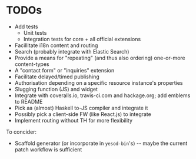 TODOs
=====

* Add tests
  * Unit tests
  * Integration tests for core + all official extensions
* Facillitate i18n content and routing
* Search (probably integrate with Elastic Search)
* Provide a means for "repeating" (and thus also ordering) one-or-more content-types
* A "contact form" or "inquiries" extension
* Facilitate delayed/timed publishing
* Authorisation depending on a specific resource instance's properties
* Slugging function (JS) and widget
* Integrate with coveralls.io, travis-ci.com and hackage.org; add emblems to README
* Pick aa (almost) Haskell to-JS compiler and integrate it
* Possibly pick a client-side FW (like React.js) to integrate
* Implement routing without TH for more flexibility

To concider:
* Scaffold generator (or incorporate in `yesod-bin`'s) -- maybe the current patch workflow is sufficient
